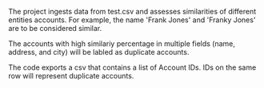 The project ingests data from test.csv and assesses similarities of different entities accounts. For example, the name 'Frank Jones' and 'Franky Jones' are to be considered similar.

The accounts with high similariy percentage in multiple fields (name, address, and city) will be labled as duplicate accounts.

The code exports a csv that contains a list of Account IDs. IDs on the same row will represent duplicate accounts.
